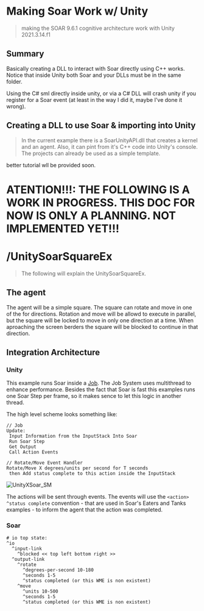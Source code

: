 # Making Soar Work w/ Unity
 > making the SOAR 9.6.1 cognitive architecture work with Unity 2021.3.14.f1

## Summary
Basically creating a DLL to interact with Soar directly using C++ works. Notice that inside Unity both Soar and your DLLs must be in the same folder. <br> 

Using the C# sml directly inside unity, or via a C# DLL will crash unity if you register for a Soar event (at least in the way I did it, maybe I've done it wrong).

## Creating a DLL to use Soar & importing into Unity

> In the current example there is a SoarUnityAPI.dll that creates a kernel and an agent. Also, it can pint from it's C++ code into Unity's console. The projects can already be used as a simple template.

better tutorial wll be provided soon.

# ATENTION!!!: THE FOLLOWING IS A WORK IN PROGRESS. THIS DOC FOR NOW IS ONLY A PLANNING. NOT IMPLEMENTED YET!!!
# /UnitySoarSquareEx
> The following will explain the UnitySoarSquareEx.
## The agent
The agent will be a simple square. The square can rotate and move in one of the for directions. Rotation and move will be allowd to execute in parallel, but the square will be locked to move in only one direction at a time. When aproaching the screen berders the square will be blocked to continue in that direction. 

## Integration Architecture
### Unity
This example runs Soar inside a <a href="https://docs.unity3d.com/Manual/JobSystem.html">Job</a>. The Job System uses multithread to enhance performance. Besides the fact that Soar is fast this examples runs one Soar Step per frame, so it makes sence to let this logic in another thread. 

The high level scheme looks something like:

```
// Job
Update:
 Input Information from the InputStack Into Soar
 Run Soar Step
 Get Output
 Call Action Events
```

```
// Rotate/Move Event Handler
Rotate/Move X degrees/units per second for T seconds 
 then Add status complete to this action inside the InputStack
```

![UnityXSoar_SM](https://user-images.githubusercontent.com/89817439/215845072-817ad955-adbd-4ee4-b046-d3f63c1fc878.png)


The actions will be sent through events. The events will use the `<action> ^status complete` convention - that are used in Soar's Eaters and Tanks examples - to inform the agent that the action was completed.

### Soar 
```
# io top state: 
^io
  ^input-link
    ^blocked << top left bottom right >>
  ^output-link
    ^rotate
      ^degrees-per-second 10-180
      ^seconds 1-5
      ^status completed (or this WME is non existent)
    ^move
      ^units 10-500
      ^seconds 1-5
      ^status completed (or this WME is non existent)
 ```
